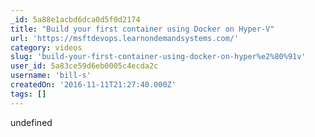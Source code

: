 ```yaml
---
_id: 5a88e1acbd6dca0d5f0d2174
title: "Build your first container using Docker on Hyper‑V"
url: 'https://msftdevops.learnondemandsystems.com/'
category: videos
slug: 'build-your-first-container-using-docker-on-hyper%e2%80%91v'
user_id: 5a83ce59d6eb0005c4ecda2c
username: 'bill-s'
createdOn: '2016-11-11T21:27:40.000Z'
tags: []
---
```


undefined
